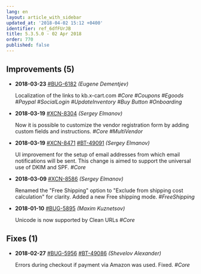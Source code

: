 ```yaml
---
lang: en
layout: article_with_sidebar
updated_at: '2018-04-02 15:12 +0400'
identifier: ref_6dfFUrJB
title: 5.3.5.0 - 02 Apr 2018
order: 770
published: false
---
```

## Improvements (5)
* **2018-03-23** [#BUG-6182](https://xcn.myjetbrains.com/youtrack/issue/BUG-6182) _(Eugene Dementjev)_

  Localization of the links to kb.x-cart.com _#Core #Coupons #Egoods #Paypal #SocialLogin #UpdateInventory #Buy Button #Onboarding_

* **2018-03-19** [#XCN-8304](https://xcn.myjetbrains.com/youtrack/issue/XCN-8304) _(Sergey Elmanov)_

  Now it is possible to customize the vendor registration form by adding custom fields and instructions. _#Core #MultiVendor_

* **2018-03-19** [#XCN-8471](https://xcn.myjetbrains.com/youtrack/issue/XCN-8471) [#BT-49091](https://bt.x-cart.com/view.php?id=49091) _(Sergey Elmanov)_

  UI improvement for the setup of email addresses from which email notifications will be sent. This change is aimed to support the universal use of DKIM and SPF. _#Core_

* **2018-03-09** [#XCN-8586](https://xcn.myjetbrains.com/youtrack/issue/XCN-8586) _(Sergey Elmanov)_

  Renamed the "Free Shipping" option to "Exclude from shipping cost calculation" for clarity. Added a new Free shipping mode. _#FreeShipping_

* **2018-01-10** [#BUG-5895](https://xcn.myjetbrains.com/youtrack/issue/BUG-5895) _(Maxim Kuznetsov)_

  Unicode is now supported by Clean URLs _#Core_


## Fixes (1)
* **2018-02-27** [#BUG-5956](https://xcn.myjetbrains.com/youtrack/issue/BUG-5956) [#BT-49086](https://bt.x-cart.com/view.php?id=49086) _(Shevelov Alexander)_

  Errors during checkout if payment via Amazon was used. Fixed. _#Core_

